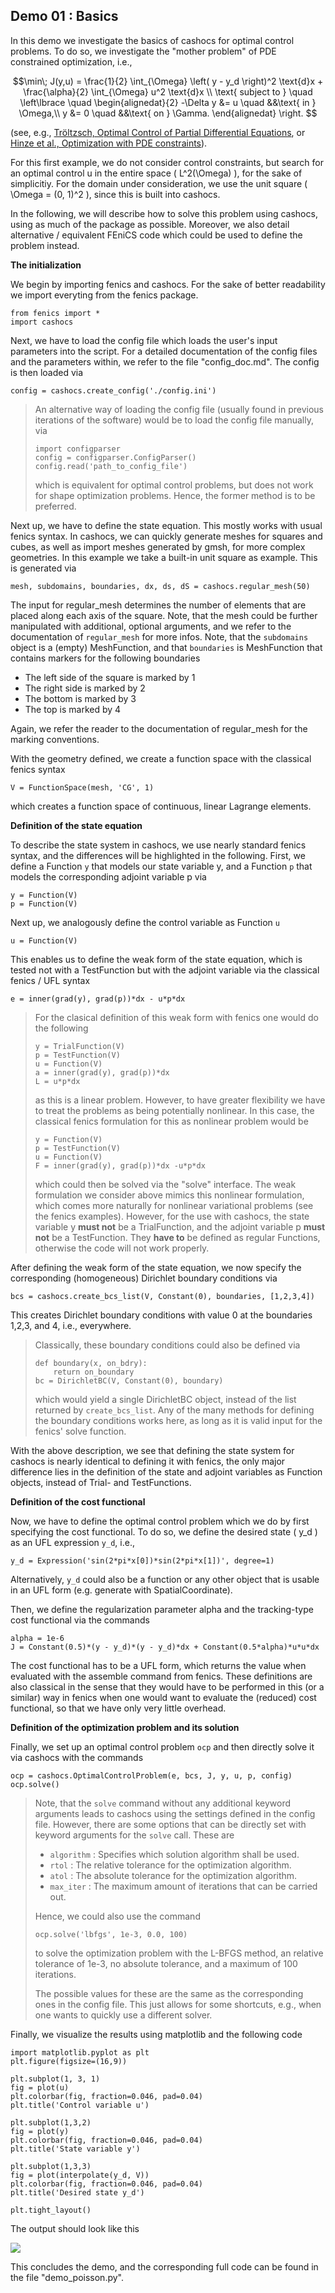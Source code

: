 ## Demo 01 : Basics

In this demo we investigate the basics of cashocs for
optimal control problems. To do so, we investigate the "mother
problem" of PDE constrained optimization, i.e.,

$$\min\; J(y,u) = \frac{1}{2} \int_{\Omega} \left( y - y_d \right)^2 \text{d}x + \frac{\alpha}{2} \int_{\Omega} u^2 \text{d}x \\
\text{ subject to } \quad \left\lbrace \quad
\begin{alignedat}{2}
-\Delta y &= u \quad &&\text{ in } \Omega,\\
y &= 0 \quad &&\text{ on } \Gamma.
\end{alignedat} \right.
$$



(see, e.g., [Tröltzsch, Optimal Control of Partial Differential Equations](https://doi.org/10.1090/gsm/112),
or [Hinze et al., Optimization with PDE constraints](https://doi.org/10.1007/978-1-4020-8839-1)).

For this first example, we do not consider control constraints,
but search for an optimal control u in the entire space \( L^2(\Omega) \), for the sake of simplicitiy. For
the domain under consideration, we use the unit square \( \Omega = (0, 1)^2 \), since this is built into cashocs.

In the following, we will describe how to solve this problem
using cashocs, using as much of the package as possible. Moreover,
we also detail alternative / equivalent FEniCS code which could
be used to define the problem instead.

**The initialization**

We begin by importing fenics and cashocs. For the sake of
better readability we import everyting from the fenics package.

    from fenics import *
    import cashocs


Next, we have to load the config file which loads the user's
input parameters into the script. For a detailed documentation
of the config files and the parameters within, we refer to
the file "config_doc.md". The config is then loaded via

    config = cashocs.create_config('./config.ini')

> An alternative way of loading the config file (usually found
> in previous iterations of the software) would be to load
> the config file manually, via
>    
>     import configparser
>     config = configparser.ConfigParser()
>     config.read('path_to_config_file')
>
> which is equivalent for optimal control problems, but does
> not work for shape optimization problems. Hence, the former
> method is to be preferred.

Next up, we have to define the state equation. This mostly
works with usual fenics syntax. In cashocs, we can quickly
generate meshes for squares and cubes, as well as import
meshes generated by gmsh, for more complex geometries. In this
example we take a built-in unit square as example. This is generated
via

    mesh, subdomains, boundaries, dx, ds, dS = cashocs.regular_mesh(50)

The input for regular_mesh determines the number of elements that
are placed along each axis of the square. Note, that the mesh could be
further manipulated with additional, optional arguments, and we
refer to the documentation of `regular_mesh` for more infos. Note,
that the `subdomains` object is a (empty) MeshFunction, and that
`boundaries` is MeshFunction that contains markers for the following
boundaries
- The left side of the square is marked by 1
- The right side is marked by 2
- The bottom is marked by 3
- The top is marked by 4

Again, we refer the reader to the documentation of regular_mesh
for the marking conventions.

With the geometry defined, we create a function space with the classical
fenics syntax

    V = FunctionSpace(mesh, 'CG', 1)

which creates a function space of continuous, linear Lagrange
elements.

**Definition of the state equation**


To describe the state system in cashocs, we use nearly standard
fenics syntax, and the differences will be highlighted in the
following. First, we define a Function `y` that models our
state variable y, and a Function `p` that models the corresponding
adjoint variable p via

    y = Function(V)
    p = Function(V)

Next up, we analogously define the control variable as Function `u`

    u = Function(V)

This enables us to define the weak form of the state equation,
which is tested not with a TestFunction but with the adjoint
variable via the classical fenics / UFL syntax

    e = inner(grad(y), grad(p))*dx - u*p*dx

> For the clasical definition of this weak form with fenics
> one would do the following
>
>     y = TrialFunction(V)
>     p = TestFunction(V)
>     u = Function(V)
>     a = inner(grad(y), grad(p))*dx
>     L = u*p*dx
>
> as this is a linear problem. However, to have greater flexibility
> we have to treat the problems as being potentially nonlinear.
> In this case, the classical fenics formulation for this as
> nonlinear problem would be
>
>     y = Function(V)
>     p = TestFunction(V)
>     u = Function(V)
>     F = inner(grad(y), grad(p))*dx -u*p*dx
>
> which could then be solved via the "solve" interface. The
> weak formulation we consider above mimics this nonlinear
> formulation, which comes more naturally for nonlinear
> variational problems (see the fenics examples). However,
> for the use with cashocs, the state variable y **must not**
> be a TrialFunction, and the adjoint variable p **must not**
> be a TestFunction. They **have to** be defined as regular
> Functions, otherwise the code will not work properly.

After defining the weak form of the state equation, we now
specify the corresponding (homogeneous) Dirichlet boundary
conditions via

    bcs = cashocs.create_bcs_list(V, Constant(0), boundaries, [1,2,3,4])

This creates Dirichlet boundary conditions with value 0 at the
boundaries 1,2,3, and 4, i.e., everywhere.

> Classically, these boundary conditions could also be defined
> via
>
>     def boundary(x, on_bdry):
>         return on_boundary
>     bc = DirichletBC(V, Constant(0), boundary)
>
> which would yield a single DirichletBC object, instead of
> the list returned by `create_bcs_list`. Any of the many methods for
> defining the boundary conditions works here, as long as it
> is valid input for the fenics' solve function.

With the above description, we see that defining the state system
for cashocs is nearly identical to defining it with fenics,
the only major difference lies in the definition of the state
and adjoint variables as Function objects, instead of Trial- and
TestFunctions.

**Definition of the cost functional**


Now, we have to define the optimal control problem which we do
by first specifying the cost functional. To do so, we define the
desired state \( y_d \) as an UFL expression `y_d`, i.e.,

    y_d = Expression('sin(2*pi*x[0])*sin(2*pi*x[1])', degree=1)

Alternatively, `y_d` could also be a function or any other object
that is usable in an UFL form (e.g. generate with SpatialCoordinate).

Then, we define the regularization parameter alpha and the tracking-type
cost functional via the commands

    alpha = 1e-6
    J = Constant(0.5)*(y - y_d)*(y - y_d)*dx + Constant(0.5*alpha)*u*u*dx

The cost functional has to be a UFL form, which returns the
value when evaluated with the assemble command from fenics.
These definitions are also classical in the sense that they
would have to be performed in this (or a similar) way in fenics
when one would want to evaluate the (reduced) cost functional,
so that we have only very little overhead.

**Definition of the optimization problem and its solution**


Finally, we set up an optimal control problem `ocp` and then
directly solve it via cashocs with the commands

    ocp = cashocs.OptimalControlProblem(e, bcs, J, y, u, p, config)
    ocp.solve()

> Note, that the `solve` command without any additional keyword arguments leads to
> cashocs using the settings defined in the config file. However, there are some options
> that can be directly set with keyword arguments for the `solve` call. These are
>
>   - `algorithm` : Specifies which solution algorithm shall be used.
>   - `rtol` : The relative tolerance for the optimization algorithm.
>   - `atol` : The absolute tolerance for the optimization algorithm.
>   - `max_iter` : The maximum amount of iterations that can be carried out.
>
> Hence, we could also use the command
>
>     ocp.solve('lbfgs', 1e-3, 0.0, 100)
>
> to solve the optimization problem with the L-BFGS method, an relative tolerance
> of 1e-3, no absolute tolerance, and a maximum of 100 iterations.
>
> The possible values for these are the same as the corresponding ones in the config file.
> This just allows for some shortcuts, e.g., when one wants to quickly use a different solver.


Finally, we visualize the results using matplotlib and the following code

    import matplotlib.pyplot as plt
    plt.figure(figsize=(16,9))

    plt.subplot(1, 3, 1)
    fig = plot(u)
    plt.colorbar(fig, fraction=0.046, pad=0.04)
    plt.title('Control variable u')

    plt.subplot(1,3,2)
    fig = plot(y)
    plt.colorbar(fig, fraction=0.046, pad=0.04)
    plt.title('State variable y')

    plt.subplot(1,3,3)
    fig = plot(interpolate(y_d, V))
    plt.colorbar(fig, fraction=0.046, pad=0.04)
    plt.title('Desired state y_d')

    plt.tight_layout()

The output should look like this

![](./img/optimal_control/01_poisson.png)

This concludes the demo, and the corresponding full code can
be found in the file "demo_poisson.py".
